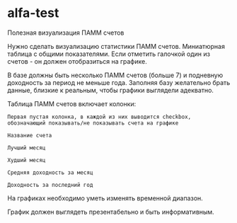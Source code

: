 alfa-test
=========
Полезная визуализация ПАММ счетов

Нужно сделать визуализацию статистики ПАММ счетов. Миниатюрная таблица с общими показателями. Если отметить галочкой один из счетов - он должен отобразиться на графике.

В базе должны быть несколько ПАММ счетов (больше 7) и подневную доходность за период не меньше года. Заполняя базу желательно брать данные, близкие к реальным, чтобы графики выглядели адекватно.

Таблица ПАММ счетов включает колонки:

    Первая пустая колонка, в каждой из них выводится checkbox, обозначающий показывать/не показывать счета на графике

    Название счета

    Лучший месяц

    Худший месяц

    Средняя доходность за месяц

    Доходность за последний год

На графиках необходимо уметь изменять временной диапазон.

График должен выглядеть презентабельно и быть информативным.
